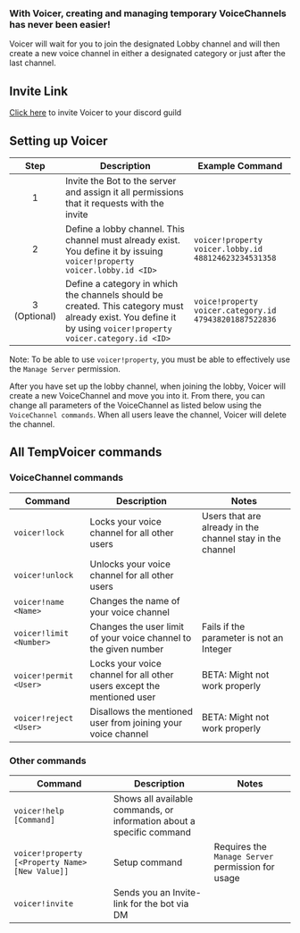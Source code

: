### With Voicer, creating and managing temporary VoiceChannels has never been easier!
Voicer will wait for you to join the designated Lobby channel and will then create a new voice channel in either a designated category or just after the last channel.

## Invite Link
[Click here](https://discordapp.com/oauth2/authorize/?permissions=17918032&scope=bot&client_id=581758105000607767) to invite Voicer to your discord guild

## Setting up Voicer
|     Step     | Description                                                                                                                                                  | Example Command                                       |
|:------------:|--------------------------------------------------------------------------------------------------------------------------------------------------------------|-------------------------------------------------------|
|       1      | Invite the Bot to the server and assign it all permissions that it requests with the invite                                                                  |                                                       |
|       2      | Define a lobby channel. This channel must already exist. You define it by issuing `voicer!property voicer.lobby.id <ID>`                                      | `voicer!property voicer.lobby.id 488124623234531358`    |
| 3 (Optional) | Define a category in which the channels should be created. This category must already exist. You define it by using `voicer!property voicer.category.id <ID>` | `voice!property voicer.category.id 479438201887522836` |

Note: To be able to use `voicer!property`, you must be able to effectively use the `Manage Server` permission.

After you have set up the lobby channel, when joining the lobby, Voicer will create a new VoiceChannel and move you into it.
From there, you can change all parameters of the VoiceChannel as listed below using the `VoiceChannel commands`.
When all users leave the channel, Voicer will delete the channel.

## All TempVoicer commands
### VoiceChannel commands
| Command                 | Description                                                            | Notes                                                     |
|-------------------------|------------------------------------------------------------------------|-----------------------------------------------------------|
| `voicer!lock`           | Locks your voice channel for all other users                           | Users that are already in the channel stay in the channel |
| `voicer!unlock`         | Unlocks your voice channel for all other users                         |                                                           |
| `voicer!name <Name>`    | Changes the name of your voice channel                                 |                                                           |
| `voicer!limit <Number>` | Changes the user limit of your voice channel to the given number       | Fails if the parameter is not an Integer                  |
| `voicer!permit <User>`  | Locks your voice channel for all other users except the mentioned user | BETA: Might not work properly                             |
| `voicer!reject <User>`  | Disallows the mentioned user from joining your voice channel           | BETA: Might not work properly                             |
### Other commands
| Command                                         | Description                                                           | Notes                                             |
|-------------------------------------------------|-----------------------------------------------------------------------|---------------------------------------------------|
| `voicer!help [Command]`                         | Shows all available commands, or information about a specific command |                                                   |
| `voicer!property [<Property Name> [New Value]]` | Setup command                                                         | Requires the `Manage Server` permission for usage |
| `voicer!invite`                                 | Sends you an Invite-link for the bot via DM                           |                                                   |
